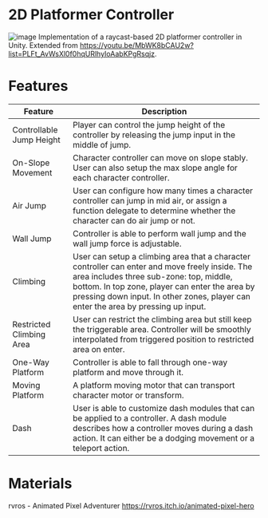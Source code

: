 # 2D Platformer Controller 
![image](https://github.com/ta-david-yu/2D-Platformer-Hunter/blob/master/Demo.gif)
Implementation of a raycast-based 2D platformer controller in Unity.
Extended from https://youtu.be/MbWK8bCAU2w?list=PLFt_AvWsXl0f0hqURlhyIoAabKPgRsqjz.

# Features

| Feature   | Description |
| --------- | ------- |
| Controllable Jump Height | Player can control the jump height of the controller by releasing the jump input in the middle of jump. |
| On-Slope Movement | Character controller can move on slope stably. User can also setup the max slope angle for each character controller. |
| Air Jump | User can configure how many times a character controller can jump in mid air, or assign a function delegate to determine whether the character can do air jump or not. |
| Wall Jump | Controller is able to perform wall jump and the wall jump force is adjustable. |
| Climbing | User can setup a climbing area that a character controller can enter and move freely inside. The area includes three sub-zone: top, middle, bottom. In top zone, player can enter the area by pressing down input. In other zones, player can enter the area by pressing up input. |
| Restricted Climbing Area | User can restrict the climbing area but still keep the triggerable area. Controller will be smoothly interpolated from triggered position to restricted area on enter. |
| One-Way Platform | Controller is able to fall through one-way platform and move through it. |
| Moving Platform | A platform moving motor that can transport character motor or transform. |
| Dash | User is able to customize dash modules that can be applied to a controller. A dash module describes how a controller moves during a dash action. It can either be a dodging movement or a teleport action. |


# Materials
rvros - Animated Pixel Adventurer
https://rvros.itch.io/animated-pixel-hero
